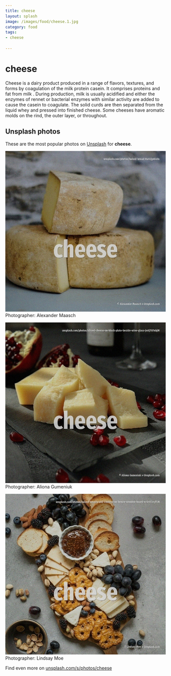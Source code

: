 ```yaml
---
title: cheese
layout: splash
image: /images/food/cheese.1.jpg
category: food
tags:
- cheese

---
```

# cheese

Cheese is a dairy product produced in a range of flavors, textures, and forms by coagulation of the  milk protein casein. It comprises proteins and fat from milk . During production, milk is usually acidified and either the enzymes of rennet or bacterial enzymes  with similar activity are added to cause the casein to coagulate. The solid curds are then separated from the liquid whey and pressed into finished cheese. Some cheeses have aromatic molds on the rind, the outer layer, or throughout. 

 
## Unsplash photos
These are the most popular photos on [Unsplash](https://unsplash.com) for **cheese**.
 
![cheese](/images/food/cheese.1.jpg)
Photographer:  Alexander Maasch
 
![cheese](/images/food/cheese.2.jpg)
Photographer:  Aliona Gumeniuk
 
![cheese](/images/food/cheese.3.jpg)
Photographer:  Lindsay Moe
 
Find even more on [unsplash.com/s/photos/cheese](https://unsplash.com/s/photos/cheese)
 
